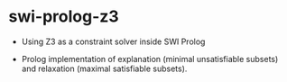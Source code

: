 # swi-prolog-z3

- Using Z3 as a constraint solver inside SWI Prolog

- Prolog implementation of explanation (minimal unsatisfiable subsets) and relaxation (maximal satisfiable subsets).
